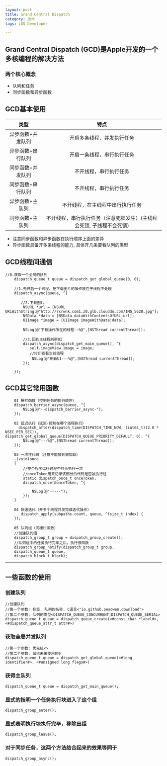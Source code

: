 ```yaml
---
layout: post
title: Grand Central Dispatch
category: 技术
tags: iOS Developer

---
```


## Grand Central Dispatch (GCD)是Apple开发的一个多核编程的解决方法

### 两个核心概念

- 队列和任务
- 同步函数和异步函数
    
## GCD基本使用

|类型|特点|
|:--:|:--:|
|异步函数+并发队列|开启多条线程，并发执行任务|
|异步函数+串行队列|开启一条线程，串行执行任务|
|同步函数+并发队列|不开线程，串行执行任务|
|同步函数+串行队列|不开线程，串行执行任务|
|异步函数+主队列|不开线程，在主线程中串行执行任务|
|同步函数+主队列|不开线程，串行执行任务（注意死锁发生）(主线程会死锁, 子线程不会死锁)|

* 注意同步函数和异步函数在执行顺序上面的差异
* 异步函数具备开多条线程的能力, 具体开几条要看队列的类型
    
## GCD线程间通信

```objc
//0.获取一个全局的队列
    dispatch_queue_t queue = dispatch_get_global_queue(0, 0);

    //1.先开启一个线程，把下载图片的操作放在子线程中处理
    dispatch_async(queue, ^{

       //2.下载图片
        NSURL *url = [NSURL URLWithString:@"http://7xrwnk.com1.z0.glb.clouddn.com/IMG_5628.jpg"];
        NSData *data = [NSData dataWithContentsOfURL:url];
        UIImage *image = [UIImage imageWithData:data];

        NSLog(@"下载操作所在的线程--%@",[NSThread currentThread]);

        //3.回到主线程刷新UI
        dispatch_async(dispatch_get_main_queue(), ^{
           self.imageView.image = image;
           //打印查看当前线程
            NSLog(@"刷新UI---%@",[NSThread currentThread]);
        });

    });
```

## GCD其它常用函数

```objc
    01 栅栏函数（控制任务的执行顺序）
    dispatch_barrier_async(queue, ^{
        NSLog(@"--dispatch_barrier_async-");
    });

    02 延迟执行（延迟·控制在哪个线程执行）
      dispatch_after(dispatch_time(DISPATCH_TIME_NOW, (int64_t)(2.0 * NSEC_PER_SEC)), dispatch_get_global_queue(DISPATCH_QUEUE_PRIORITY_DEFAULT, 0), ^{
        NSLog(@"---%@",[NSThread currentThread]);
    });

    03 一次性代码（注意不能放到懒加载）
    -(void)once
    {
        //整个程序运行过程中只会执行一次
        //onceToken用来记录该部分的代码是否被执行过
        static dispatch_once_t onceToken;
        dispatch_once(&onceToken, ^{

            NSLog(@"-----");
        });
    }

    04 快速迭代（开多个线程并发完成迭代操作）
       dispatch_apply(subpaths.count, queue, ^(size_t index) {
    });

    05 队列组（同栅栏函数）
    //创建队列组
    dispatch_group_t group = dispatch_group_create();
    //队列组中的任务执行完毕之后，执行该函数
    dispatch_group_notify(dispatch_group_t group,
    dispatch_queue_t queue,
    dispatch_block_t block);
```

---

## 一些函数的使用

### 创建队列

```objc
//创建队列
//第一个参数: 标签, 队列的名称, C语言<"io.github.pesowen.download">
//第二个参数: 队列的类型<DISPATCH_QUEUE_CONCURRENT|DISPATCH_QUEUE_SERIAL>
dispatch_queue_t queue = dispatch_queue_create(<#const char *label#>, <#dispatch_queue_attr_t attr#>)
```

### 获取全局并发队列

```objc
//第一个参数: 优先级<>
//第二个参数: 留给未来使用的0
dispatch_queue_t queue = dispatch_get_global_queue(<#long identifier#>, <#unsigned long flags#>)
```

### 获得主队列

```objc
dispatch_queue_t queue = dispatch_get_main_queue();
```

### 显式的指明一个任务执行块进入了这个组

```objc
dispatch_group_enter();
```

### 显式表明执行块执行完毕，移除出组

```objc
dispatch_group_leave();
```

### 对于同步任务，这两个方法结合起来的效果等同于

```objc
dispatch_group_async();
```



